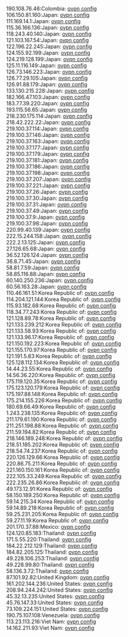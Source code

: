 190.108.76.46:Colombia: [ovpn config](vpn/190_108_76_46.ovpn)  
106.150.81.160:Japan: [ovpn config](vpn/106_150_81_160.ovpn)  
111.169.14.1:Japan: [ovpn config](vpn/111_169_14_1.ovpn)  
115.36.166.136:Japan: [ovpn config](vpn/115_36_166_136.ovpn)  
118.243.40.140:Japan: [ovpn config](vpn/118_243_40_140.ovpn)  
121.103.167.54:Japan: [ovpn config](vpn/121_103_167_54.ovpn)  
122.196.22.245:Japan: [ovpn config](vpn/122_196_22_245.ovpn)  
124.155.92.199:Japan: [ovpn config](vpn/124_155_92_199.ovpn)  
124.219.128.199:Japan: [ovpn config](vpn/124_219_128_199.ovpn)  
125.11.116.149:Japan: [ovpn config](vpn/125_11_116_149.ovpn)  
126.73.146.223:Japan: [ovpn config](vpn/126_73_146_223.ovpn)  
126.77.29.105:Japan: [ovpn config](vpn/126_77_29_105.ovpn)  
126.91.88.179:Japan: [ovpn config](vpn/126_91_88_179.ovpn)  
133.130.215.228:Japan: [ovpn config](vpn/133_130_215_228.ovpn)  
182.166.47.103:Japan: [ovpn config](vpn/182_166_47_103.ovpn)  
183.77.39.220:Japan: [ovpn config](vpn/183_77_39_220.ovpn)  
193.115.56.65:Japan: [ovpn config](vpn/193_115_56_65.ovpn)  
218.230.175.114:Japan: [ovpn config](vpn/218_230_175_114.ovpn)  
218.42.222.22:Japan: [ovpn config](vpn/218_42_222_22.ovpn)  
219.100.37.114:Japan: [ovpn config](vpn/219_100_37_114.ovpn)  
219.100.37.146:Japan: [ovpn config](vpn/219_100_37_146.ovpn)  
219.100.37.163:Japan: [ovpn config](vpn/219_100_37_163.ovpn)  
219.100.37.177:Japan: [ovpn config](vpn/219_100_37_177.ovpn)  
219.100.37.179:Japan: [ovpn config](vpn/219_100_37_179.ovpn)  
219.100.37.181:Japan: [ovpn config](vpn/219_100_37_181.ovpn)  
219.100.37.186:Japan: [ovpn config](vpn/219_100_37_186.ovpn)  
219.100.37.198:Japan: [ovpn config](vpn/219_100_37_198.ovpn)  
219.100.37.207:Japan: [ovpn config](vpn/219_100_37_207.ovpn)  
219.100.37.221:Japan: [ovpn config](vpn/219_100_37_221.ovpn)  
219.100.37.26:Japan: [ovpn config](vpn/219_100_37_26.ovpn)  
219.100.37.30:Japan: [ovpn config](vpn/219_100_37_30.ovpn)  
219.100.37.31:Japan: [ovpn config](vpn/219_100_37_31.ovpn)  
219.100.37.49:Japan: [ovpn config](vpn/219_100_37_49.ovpn)  
219.100.37.9:Japan: [ovpn config](vpn/219_100_37_9.ovpn)  
219.100.37.98:Japan: [ovpn config](vpn/219_100_37_98.ovpn)  
220.99.40.139:Japan: [ovpn config](vpn/220_99_40_139.ovpn)  
222.15.244.158:Japan: [ovpn config](vpn/222_15_244_158.ovpn)  
222.2.13.125:Japan: [ovpn config](vpn/222_2_13_125.ovpn)  
27.126.65.68:Japan: [ovpn config](vpn/27_126_65_68.ovpn)  
36.52.126.124:Japan: [ovpn config](vpn/36_52_126_124.ovpn)  
36.8.71.45:Japan: [ovpn config](vpn/36_8_71_45.ovpn)  
58.81.7.59:Japan: [ovpn config](vpn/58_81_7_59.ovpn)  
58.85.116.88:Japan: [ovpn config](vpn/58_85_116_88.ovpn)  
60.140.250.236:Japan: [ovpn config](vpn/60_140_250_236.ovpn)  
60.56.163.28:Japan: [ovpn config](vpn/60_56_163_28.ovpn)  
110.46.161.51:Korea Republic of: [ovpn config](vpn/110_46_161_51.ovpn)  
114.204.121.144:Korea Republic of: [ovpn config](vpn/114_204_121_144.ovpn)  
115.93.182.68:Korea Republic of: [ovpn config](vpn/115_93_182_68.ovpn)  
118.34.77.243:Korea Republic of: [ovpn config](vpn/118_34_77_243.ovpn)  
121.128.89.78:Korea Republic of: [ovpn config](vpn/121_128_89_78.ovpn)  
121.133.239.212:Korea Republic of: [ovpn config](vpn/121_133_239_212.ovpn)  
121.133.58.93:Korea Republic of: [ovpn config](vpn/121_133_58_93.ovpn)  
121.133.96.17:Korea Republic of: [ovpn config](vpn/121_133_96_17.ovpn)  
121.150.192.223:Korea Republic of: [ovpn config](vpn/121_150_192_223.ovpn)  
121.155.170.97:Korea Republic of: [ovpn config](vpn/121_155_170_97.ovpn)  
121.191.5.83:Korea Republic of: [ovpn config](vpn/121_191_5_83.ovpn)  
125.128.112.134:Korea Republic of: [ovpn config](vpn/125_128_112_134.ovpn)  
14.44.23.55:Korea Republic of: [ovpn config](vpn/14_44_23_55.ovpn)  
14.56.36.220:Korea Republic of: [ovpn config](vpn/14_56_36_220.ovpn)  
175.119.120.35:Korea Republic of: [ovpn config](vpn/175_119_120_35.ovpn)  
175.123.120.179:Korea Republic of: [ovpn config](vpn/175_123_120_179.ovpn)  
175.197.88.148:Korea Republic of: [ovpn config](vpn/175_197_88_148.ovpn)  
175.214.155.226:Korea Republic of: [ovpn config](vpn/175_214_155_226.ovpn)  
180.69.66.49:Korea Republic of: [ovpn config](vpn/180_69_66_49.ovpn)  
1.243.238.135:Korea Republic of: [ovpn config](vpn/1_243_238_135.ovpn)  
211.179.61.190:Korea Republic of: [ovpn config](vpn/211_179_61_190.ovpn)  
211.251.198.88:Korea Republic of: [ovpn config](vpn/211_251_198_88.ovpn)  
211.59.194.82:Korea Republic of: [ovpn config](vpn/211_59_194_82.ovpn)  
218.146.189.248:Korea Republic of: [ovpn config](vpn/218_146_189_248.ovpn)  
218.51.185.202:Korea Republic of: [ovpn config](vpn/218_51_185_202.ovpn)  
218.54.74.237:Korea Republic of: [ovpn config](vpn/218_54_74_237.ovpn)  
220.126.129.66:Korea Republic of: [ovpn config](vpn/220_126_129_66.ovpn)  
220.86.75.211:Korea Republic of: [ovpn config](vpn/220_86_75_211.ovpn)  
221.160.150.161:Korea Republic of: [ovpn config](vpn/221_160_150_161.ovpn)  
222.105.33.249:Korea Republic of: [ovpn config](vpn/222_105_33_249.ovpn)  
222.235.26.86:Korea Republic of: [ovpn config](vpn/222_235_26_86.ovpn)  
49.173.12.91:Korea Republic of: [ovpn config](vpn/49_173_12_91.ovpn)  
58.150.189.250:Korea Republic of: [ovpn config](vpn/58_150_189_250.ovpn)  
59.14.215.34:Korea Republic of: [ovpn config](vpn/59_14_215_34.ovpn)  
59.14.89.218:Korea Republic of: [ovpn config](vpn/59_14_89_218.ovpn)  
59.25.231.205:Korea Republic of: [ovpn config](vpn/59_25_231_205.ovpn)  
59.27.11.19:Korea Republic of: [ovpn config](vpn/59_27_11_19.ovpn)  
201.170.37.88:Mexico: [ovpn config](vpn/201_170_37_88.ovpn)  
124.120.85.183:Thailand: [ovpn config](vpn/124_120_85_183.ovpn)  
171.5.55.220:Thailand: [ovpn config](vpn/171_5_55_220.ovpn)  
184.22.212.129:Thailand: [ovpn config](vpn/184_22_212_129.ovpn)  
184.82.205.125:Thailand: [ovpn config](vpn/184_82_205_125.ovpn)  
49.228.106.253:Thailand: [ovpn config](vpn/49_228_106_253.ovpn)  
49.228.99.80:Thailand: [ovpn config](vpn/49_228_99_80.ovpn)  
58.136.3.72:Thailand: [ovpn config](vpn/58_136_3_72.ovpn)  
87.101.92.82:United Kingdom: [ovpn config](vpn/87_101_92_82.ovpn)  
161.202.144.236:United States: [ovpn config](vpn/161_202_144_236.ovpn)  
208.94.244.242:United States: [ovpn config](vpn/208_94_244_242.ovpn)  
45.32.13.235:United States: [ovpn config](vpn/45_32_13_235.ovpn)  
45.76.147.33:United States: [ovpn config](vpn/45_76_147_33.ovpn)  
73.109.224.151:United States: [ovpn config](vpn/73_109_224_151.ovpn)  
190.75.107.108:Venezuela: [ovpn config](vpn/190_75_107_108.ovpn)  
113.23.113.216:Viet Nam: [ovpn config](vpn/113_23_113_216.ovpn)  
14.162.211.93:Viet Nam: [ovpn config](vpn/14_162_211_93.ovpn)  
